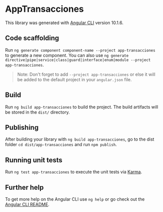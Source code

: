 # AppTransacciones

This library was generated with [Angular CLI](https://github.com/angular/angular-cli) version 10.1.6.

## Code scaffolding

Run `ng generate component component-name --project app-transacciones` to generate a new component. You can also use `ng generate directive|pipe|service|class|guard|interface|enum|module --project app-transacciones`.
> Note: Don't forget to add `--project app-transacciones` or else it will be added to the default project in your `angular.json` file. 

## Build

Run `ng build app-transacciones` to build the project. The build artifacts will be stored in the `dist/` directory.

## Publishing

After building your library with `ng build app-transacciones`, go to the dist folder `cd dist/app-transacciones` and run `npm publish`.

## Running unit tests

Run `ng test app-transacciones` to execute the unit tests via [Karma](https://karma-runner.github.io).

## Further help

To get more help on the Angular CLI use `ng help` or go check out the [Angular CLI README](https://github.com/angular/angular-cli/blob/master/README.md).
